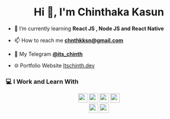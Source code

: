 <h1 align="center">Hi 👋, I'm Chinthaka Kasun</h1>

- 🌱 I’m currently learning **React JS , Node JS and React Native**

- 📫 How to reach me **chnthkksn@gmail.com**

- 📱 My Telegram <a href="https://t.me/Its_chinth">**@its_chinth**</a>

- 🌐 Portfolio Website <a href="https://t.me/Its_chinth">Itschinth.dev</a>

### 💻 I Work and Learn With

<p  align="center">

<!-- Programming Language -->
<img src="https://img.shields.io/badge/React-61DAFB?style=for-the-badge&logo=react&logoColor=black" height="25">
<img src="https://img.shields.io/badge/Python-776AB?style=for-the-badge&logo=python&logoColor=white" height="25">
<img src="https://img.shields.io/badge/JavaScript-F7DF1E?style=for-the-badge&logo=javascript&logoColor=black" height="25">
<img src="https://img.shields.io/badge/MongoDB-47A248?style=for-the-badge&logo=mongodb&logoColor=white" height="25">
<br>
<img src="https://img.shields.io/badge/Express-000000?style=for-the-badge&logo=express&logoColor=white" height="25">
<img src="https://img.shields.io/badge/Node-339933?style=for-the-badge&logo=nodedotjs&logoColor=white" height="25">
</p>
